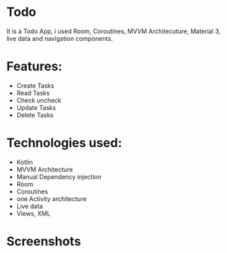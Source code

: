 # Todo
It is a Todo App, i used Room, Coroutines, MVVM Architecuture, Material 3, live data and navigation components.

# Features:
* Create Tasks
* Read Tasks
* Check uncheck
* Update Tasks
* Delete Tasks

# Technologies used:
* Kotlin
* MVVM Architecture
* Manual Dependency injection
* Room
* Coroutines
* one Activity architecture
* Live data
* Views, XML

# Screenshots




